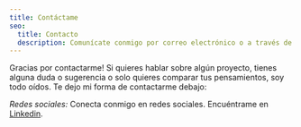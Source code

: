 ```yaml
---
title: Contáctame
seo:
  title: Contacto
  description: Comunícate conmigo por correo electrónico o a través de mis redes sociales.
---
```


Gracias por contactarme! Si quieres hablar sobre algún proyecto, tienes alguna duda o sugerencia o solo quieres comparar tus pensamientos, soy todo oídos. Te dejo mi forma de contactarme debajo:


_Redes sociales:_
Conecta conmigo en redes sociales. Encuéntrame en [Linkedin](https://www.linkedin.com/in/davidtalaveratorres/).

